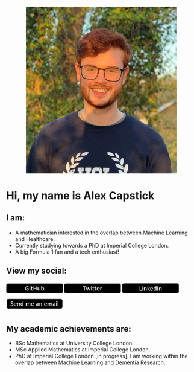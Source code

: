 
<p align="center">
<img src="/pictures/IMG_6241_cropped.jpg" width="400">
</p>



# Hi, my name is Alex Capstick


## I am:

- A mathematician interested in the overlap between Machine Learning and Healthcare.
- Currently studying towards a PhD at Imperial College London.
- A big Formula 1 fan and a tech enthusiast!


## View my social:

  
[<img src="/pictures/github_button.png" width="150"/>](https://github.com/alexcapstick)  [<img src="/pictures/twitter_button.png" width="150"/>](https://twitter.com/alex_capstick_) [<img src="/pictures/linkedin_button.png" width="150"/>](https://www.linkedin.com/in/alexander-capstick/) [<img src="/pictures/email_button.png" width="150"/>](mailto:alexander.capstick.19@imerial.ac.uk) 


## My academic achievements are:

- BSc Mathematics at University College London.
- MSc Applied Mathematics at Imperial College London.
- PhD at Imperial College London [in progress]. I am working within the overlap between Machine Learning and Dementia Research.

